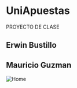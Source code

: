 # UniApuestas
PROYECTO DE CLASE

## Erwin Bustillo 

## Mauricio Guzman


![](https://firebasestorage.googleapis.com/v0/b/photosserver-a413c.appspot.com/o/uniapuestas%2FLogin.jpeg?alt=media&token=bb9258cd-b7a0-4c1c-b249-d8b86507eb24 "Home")

